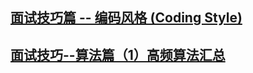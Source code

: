 ## [面试技巧篇 -- 编码风格 (Coding Style)](https://sourcelancer.github.io/Coding-Skills/)

## [面试技巧--算法篇（1）高频算法汇总](https://sourcelancer.github.io/RegularlyAppearedTopics/)
